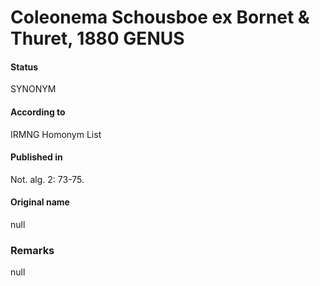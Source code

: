 # Coleonema Schousboe ex Bornet & Thuret, 1880 GENUS

#### Status
SYNONYM

#### According to
IRMNG Homonym List

#### Published in
Not. alg. 2: 73-75.

#### Original name
null

### Remarks
null